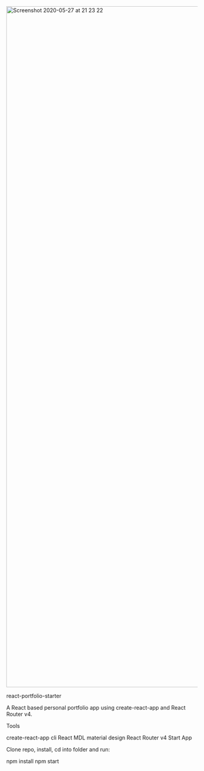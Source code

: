 
<img width="1792" alt="Screenshot 2020-05-27 at 21 23 22" src="https://user-images.githubusercontent.com/51873236/83043378-6f219d80-a060-11ea-9c9a-9e7dadbaf85b.png">

react-portfolio-starter

A React based personal portfolio app using create-react-app and React Router v4.

Tools

create-react-app cli
React MDL material design
React Router v4
Start App

Clone repo, install, cd into folder and run:

npm install
npm start
